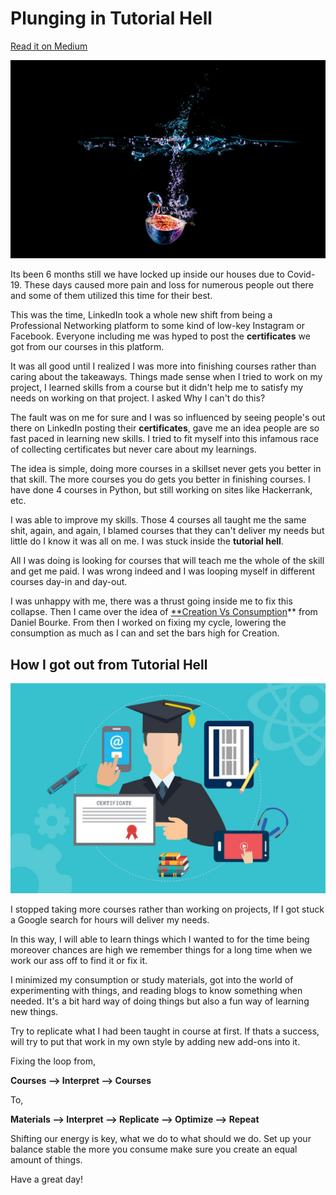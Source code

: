 # Plunging in Tutorial Hell

[Read it on Medium](https://lnkd.in/gsFWG5Q)

![](/images/blog5-pic2.jpg )


Its been 6 months still we have locked up inside our houses due to Covid-19. These days caused more pain and loss for numerous people out there and some of them utilized this time for their best.

This was the time, LinkedIn took a whole new shift from being a Professional Networking platform to some kind of low-key Instagram or Facebook. Everyone including me was hyped to post the **certificates** we got from our courses in this platform. 

It was all good until I realized I was more into finishing courses rather than caring about the takeaways. Things made sense when I tried to work on my project, I learned skills from a course but it didn't help me to satisfy my needs on working on that project. I asked Why I can't do this?

The fault was on me for sure and I was so influenced by seeing people's out there on LinkedIn posting their **certificates**, gave me an idea people are so fast paced in learning new skills. I tried to fit myself into this infamous race of collecting certificates but never care about my learnings.

The idea is simple, doing more courses in a skillset never gets you better in that skill. The more courses you do gets you better in finishing courses. I have done 4 courses in Python, but still working on sites like Hackerrank, etc.

I was able to improve my skills. Those 4 courses all taught me the same shit, again, and again, I blamed courses that they can't deliver my needs but little do I know it was all on me. I was stuck inside the **tutorial hell**.

All I was doing is looking for courses that will teach me the whole of the skill and get me paid. I was wrong indeed and I was looping myself in different courses day-in and day-out.

I was unhappy with me, there was a thrust going inside me to fix this collapse. Then I came over the idea of [**Creation Vs Consumption](https://youtu.be/vKHJrTHB5rM)** from Daniel Bourke. From then I worked on fixing my cycle, lowering the consumption as much as I can and set the bars high for Creation.

## How I got out from Tutorial Hell

![](/images/blog5-pic1.jpg )


I stopped taking more courses rather than working on projects, If I got stuck a Google search for hours will deliver my needs.

In this way, I will able to learn things which I wanted to for the time being moreover chances are high we remember things for a long time when we work our ass off to find it or fix it.

I minimized my consumption or study materials, got into the world of experimenting with things, and reading blogs to know something when needed. It's a bit hard way of doing things but also a fun way of learning new things.

Try to replicate what I had been taught in course at first. If thats a success, will try to put that work in my own style by adding new add-ons into it. 

Fixing the loop from, 

**Courses —> Interpret —> Courses** 

To,

**Materials —> Interpret —> Replicate —> Optimize —> Repeat** 

Shifting our energy is key, what we do to what should we do. Set up your balance stable the more you consume make sure you create an equal amount of things.

Have a great day!
